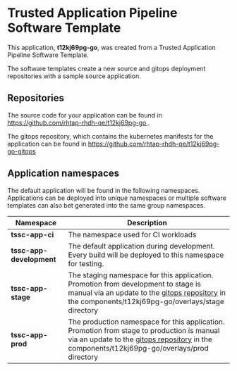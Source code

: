 # Trusted Application Pipeline Software Template

This application, **t12kj69pg-go**, was created from a Trusted Application Pipeline Software Template.

The software templates create a new source and gitops deployment repositories with a sample source application. 

## Repositories

The source code for your application can be found in [https://github.com/rhtap-rhdh-qe/t12kj69pg-go ](https://github.com/rhtap-rhdh-qe/t12kj69pg-go ).
 
The gitops repository, which contains the kubernetes manifests for the application can be found in 
[https://github.com/rhtap-rhdh-qe/t12kj69pg-go-gitops ](https://github.com/rhtap-rhdh-qe/t12kj69pg-go-gitops ) 

## Application namespaces 

The default application will be found in the following namespaces. Applications can be deployed into unique namespaces or multiple software templates can also bet generated into the same group namespaces.  

|  Namespace   |  Description   |  
| -------- | -------- |
| **tssc-app-ci** | The namespace used for CI workloads |
| **tssc-app-development** | The default application during development. Every build will be deployed to this namespace for testing. |
| **tssc-app-stage** | The staging namespace for this application. Promotion from development to stage is manual via an update to the [gitops repository](https://github.com/rhtap-rhdh-qe/t12kj69pg-go-gitops ) in the components/t12kj69pg-go/overlays/stage directory |
| **tssc-app-prod** | The production namespace for this application. Promotion from stage to production is manual via an update to the [gitops repository](https://github.com/rhtap-rhdh-qe/t12kj69pg-go-gitops ) in the components/t12kj69pg-go/overlays/prod directory |